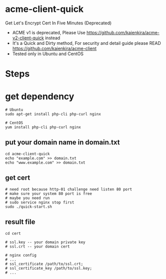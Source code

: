 # acme-client-quick
Get Let's Encrypt Cert In Five Minutes (Deprecated)

* ACME v1 is deprecated,
  Please Use https://github.com/kaienkira/acme-v2-client-quick instead
* It's a Quick and Dirty method, For security and detail guide please READ
  https://github.com/kaienkira/acme-client
* Tested only in Ubuntu and CentOS

# Steps
# get dependency
```
# Ubuntu
sudo apt-get install php-cli php-curl nginx

# CentOS
yum install php-cli php-curl nginx
```

## put your domain name in domain.txt
```
cd acme-client-quick
echo "example.com" >> domain.txt
echo "www.example.com" >> domain.txt
```

## get cert
```
# need root because http-01 challenge need listen 80 port
# make sure your system 80 port is free
# maybe you need run
# sudo service nginx stop first
sudo ./quick-start.sh
```

## result file
```
cd cert

# ssl.key -- your domain private key
# ssl.crt -- your domain cert

# nginx config
# ...
# ssl_certificate /path/to/ssl.crt;
# ssl_certificate_key /path/to/ssl.key;
# ...
```
